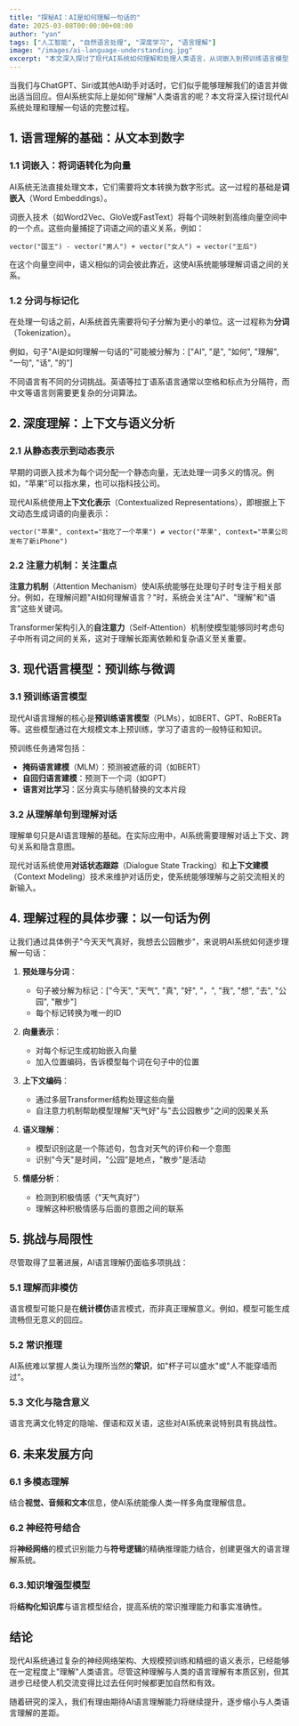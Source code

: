 ```yaml
---
title: "探秘AI：AI是如何理解一句话的"
date: 2025-03-08T00:00:00+08:00
author: "yan"
tags: ["人工智能", "自然语言处理", "深度学习", "语言理解"]
image: "/images/ai-language-understanding.jpg"
excerpt: "本文深入探讨了现代AI系统如何理解和处理人类语言，从词嵌入到预训练语言模型，揭示了人工智能是如何逐步解析一句人类语言的全过程。"
---
```



当我们与ChatGPT、Siri或其他AI助手对话时，它们似乎能够理解我们的语言并做出适当回应。但AI系统实际上是如何"理解"人类语言的呢？本文将深入探讨现代AI系统处理和理解一句话的完整过程。

## 1. 语言理解的基础：从文本到数字

### 1.1 词嵌入：将词语转化为向量

AI系统无法直接处理文本，它们需要将文本转换为数字形式。这一过程的基础是**词嵌入**（Word Embeddings）。

词嵌入技术（如Word2Vec、GloVe或FastText）将每个词映射到高维向量空间中的一个点。这些向量捕捉了词语之间的语义关系，例如：

```
vector("国王") - vector("男人") + vector("女人") ≈ vector("王后")
```

在这个向量空间中，语义相似的词会彼此靠近，这使AI系统能够理解词语之间的关系。

### 1.2 分词与标记化

在处理一句话之前，AI系统首先需要将句子分解为更小的单位。这一过程称为**分词**（Tokenization）。

例如，句子"AI是如何理解一句话的"可能被分解为：["AI", "是", "如何", "理解", "一句", "话", "的"]

不同语言有不同的分词挑战。英语等拉丁语系语言通常以空格和标点为分隔符，而中文等语言则需要更复杂的分词算法。

## 2. 深度理解：上下文与语义分析

### 2.1 从静态表示到动态表示

早期的词嵌入技术为每个词分配一个静态向量，无法处理一词多义的情况。例如，"苹果"可以指水果，也可以指科技公司。

现代AI系统使用**上下文化表示**（Contextualized Representations），即根据上下文动态生成词语的向量表示：

```
vector("苹果", context="我吃了一个苹果") ≠ vector("苹果", context="苹果公司发布了新iPhone")
```

### 2.2 注意力机制：关注重点

**注意力机制**（Attention Mechanism）使AI系统能够在处理句子时专注于相关部分。例如，在理解问题"AI如何理解语言？"时，系统会关注"AI"、"理解"和"语言"这些关键词。

Transformer架构引入的**自注意力**（Self-Attention）机制使模型能够同时考虑句子中所有词之间的关系，这对于理解长距离依赖和复杂语义至关重要。

## 3. 现代语言模型：预训练与微调

### 3.1 预训练语言模型

现代AI语言理解的核心是**预训练语言模型**（PLMs），如BERT、GPT、RoBERTa等。这些模型通过在大规模文本上预训练，学习了语言的一般特征和知识。

预训练任务通常包括：
- **掩码语言建模**（MLM）：预测被遮蔽的词（如BERT）
- **自回归语言建模**：预测下一个词（如GPT）
- **语言对比学习**：区分真实与随机替换的文本片段

### 3.2 从理解单句到理解对话

理解单句只是AI语言理解的基础。在实际应用中，AI系统需要理解对话上下文、跨句关系和隐含意图。

现代对话系统使用**对话状态跟踪**（Dialogue State Tracking）和**上下文建模**（Context Modeling）技术来维护对话历史，使系统能够理解与之前交流相关的新输入。

## 4. 理解过程的具体步骤：以一句话为例

让我们通过具体例子"今天天气真好，我想去公园散步"，来说明AI系统如何逐步理解一句话：

1. **预处理与分词**：
   - 句子被分解为标记：["今天", "天气", "真", "好", "，", "我", "想", "去", "公园", "散步"]
   - 每个标记转换为唯一的ID

2. **向量表示**：
   - 对每个标记生成初始嵌入向量
   - 加入位置编码，告诉模型每个词在句子中的位置

3. **上下文编码**：
   - 通过多层Transformer结构处理这些向量
   - 自注意力机制帮助模型理解"天气好"与"去公园散步"之间的因果关系

4. **语义理解**：
   - 模型识别这是一个陈述句，包含对天气的评价和一个意图
   - 识别"今天"是时间，"公园"是地点，"散步"是活动

5. **情感分析**：
   - 检测到积极情感（"天气真好"）
   - 理解这种积极情感与后面的意图之间的联系

## 5. 挑战与局限性

尽管取得了显著进展，AI语言理解仍面临多项挑战：

### 5.1 理解而非模仿

语言模型可能只是在**统计模仿**语言模式，而非真正理解意义。例如，模型可能生成流畅但无意义的回应。

### 5.2 常识推理

AI系统难以掌握人类认为理所当然的**常识**，如"杯子可以盛水"或"人不能穿墙而过"。

### 5.3 文化与隐含意义

语言充满文化特定的隐喻、俚语和双关语，这些对AI系统来说特别具有挑战性。

## 6. 未来发展方向

### 6.1 多模态理解

结合**视觉、音频和文本**信息，使AI系统能像人类一样多角度理解信息。

### 6.2 神经符号结合

将**神经网络**的模式识别能力与**符号逻辑**的精确推理能力结合，创建更强大的语言理解系统。

### 6.3.知识增强型模型

将**结构化知识库**与语言模型结合，提高系统的常识推理能力和事实准确性。

## 结论

现代AI系统通过复杂的神经网络架构、大规模预训练和精细的语义表示，已经能够在一定程度上"理解"人类语言。尽管这种理解与人类的语言理解有本质区别，但其进步已经使人机交流变得比过去任何时候都更加自然和有效。

随着研究的深入，我们有理由期待AI语言理解能力将继续提升，逐步缩小与人类语言理解的差距。
